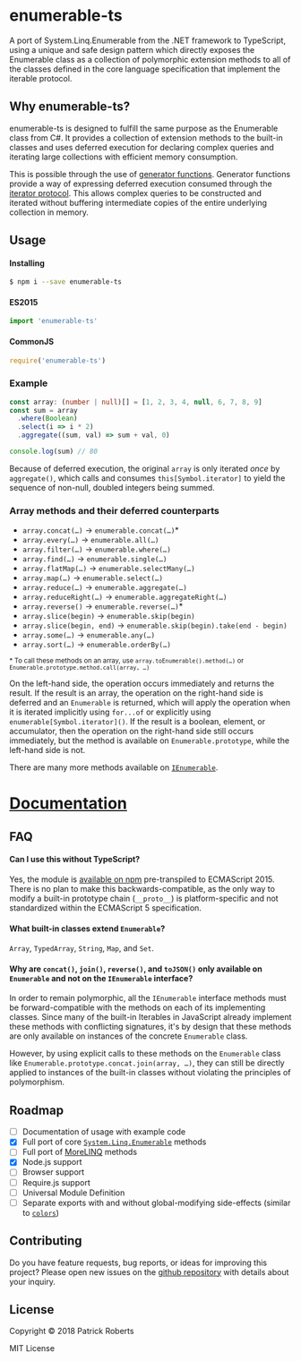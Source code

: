 # enumerable-ts

A port of System.Linq.Enumerable from the .NET framework to TypeScript, using a unique and safe design pattern which directly exposes the Enumerable class as a collection of polymorphic extension methods to all of the classes defined in the core language specification that implement the iterable protocol.

## Why enumerable-ts?

enumerable-ts is designed to fulfill the same purpose as the Enumerable class from C#. It provides a collection of extension methods to the built-in classes and uses deferred execution for declaring complex queries and iterating large collections with efficient memory consumption.

This is possible through the use of [generator functions](https://developer.mozilla.org/en-US/docs/Web/JavaScript/Reference/Statements/function*). Generator functions provide a way of expressing deferred execution consumed through the [iterator protocol](https://developer.mozilla.org/en-US/docs/Web/JavaScript/Reference/Iteration_protocols#The_iterator_protocol). This allows complex queries to be constructed and iterated without buffering intermediate copies of the entire underlying collection in memory.

## Usage

#### Installing

```bash
$ npm i --save enumerable-ts
```

#### ES2015

```ts
import 'enumerable-ts'
```

#### CommonJS

```ts
require('enumerable-ts')
```

### Example

```ts
const array: (number | null)[] = [1, 2, 3, 4, null, 6, 7, 8, 9]
const sum = array
  .where(Boolean)
  .select(i => i * 2)
  .aggregate((sum, val) => sum + val, 0)

console.log(sum) // 80
```

Because of deferred execution, the original `array` is only iterated _once_ by `aggregate()`, which calls and consumes `this[Symbol.iterator]` to yield the sequence of non-null, doubled integers being summed.

### Array methods and their deferred counterparts

* `array.concat(…)` -> `enumerable.concat(…)`*
* `array.every(…)` -> `enumerable.all(…)`
* `array.filter(…)` -> `enumerable.where(…)`
* `array.find(…)` -> `enumerable.single(…)`
* `array.flatMap(…)` -> `enumerable.selectMany(…)`
* `array.map(…)` -> `enumerable.select(…)`
* `array.reduce(…)` -> `enumerable.aggregate(…)`
* `array.reduceRight(…)` -> `enumerable.aggregateRight(…)`
* `array.reverse()` -> `enumerable.reverse(…)`*
* `array.slice(begin)` -> `enumerable.skip(begin)`
* `array.slice(begin, end)` -> `enumerable.skip(begin).take(end - begin)`
* `array.some(…)` -> `enumerable.any(…)`
* `array.sort(…)` -> `enumerable.orderBy(…)`

<sup>* To call these methods on an array, use `array.toEnumerable().method(…)` or `Enumerable.prototype.method.call(array, …)`</sup>

On the left-hand side, the operation occurs immediately and returns the result. If the result is an array, the operation on the right-hand side is deferred and an `Enumerable` is returned, which will apply the operation when it is iterated implicitly using `for...of` or explicitly using `enumerable[Symbol.iterator]()`. If the result is a boolean, element, or accumulator, then the operation on the right-hand side still occurs immediately, but the method is available on `Enumerable.prototype`, while the left-hand side is not.

There are many more methods available on [`IEnumerable`](docs/IEnumerable.md).

# [Documentation](docs/)

## FAQ

#### Can I use this without TypeScript?

Yes, the module is [available on npm](https://www.npmjs.com/package/enumerable-ts) pre-transpiled to ECMAScript 2015. There is no plan to make this backwards-compatible, as the only way to modify a built-in prototype chain (`__proto__`) is platform-specific and not standardized within the ECMAScript 5 specification.

#### What built-in classes extend `Enumerable`?

`Array`, `TypedArray`, `String`, `Map`, and `Set`.

#### Why are `concat()`, `join()`, `reverse()`, and `toJSON()` only available on `Enumerable` and not on the `IEnumerable` interface?

In order to remain polymorphic, all the `IEnumerable` interface methods must be forward-compatible with the methods on each of its implementing classes. Since many of the built-in Iterables in JavaScript already implement these methods with conflicting signatures, it's by design that these methods are only available on instances of the concrete `Enumerable` class.

However, by using explicit calls to these methods on the `Enumerable` class like `Enumerable.prototype.concat.join(array, …)`, they can still be directly applied to instances of the built-in classes without violating the principles of polymorphism.

## Roadmap

- [ ] Documentation of usage with example code
- [x] Full port of core [`System.Linq.Enumerable`](https://docs.microsoft.com/en-us/dotnet/api/system.linq.enumerable) methods
- [ ] Full port of [MoreLINQ](https://github.com/morelinq/MoreLINQ) methods
- [x] Node.js support
- [ ] Browser support
- [ ] Require.js support
- [ ] Universal Module Definition
- [ ] Separate exports with and without global-modifying side-effects (similar to [`colors`](https://www.npmjs.com/package/colors#usage))

## Contributing

Do you have feature requests, bug reports, or ideas for improving this project? Please open new issues on the [github repository](https://github.com/patrickroberts/enumerable-ts) with details about your inquiry.

## License

Copyright © 2018 Patrick Roberts

MIT License
